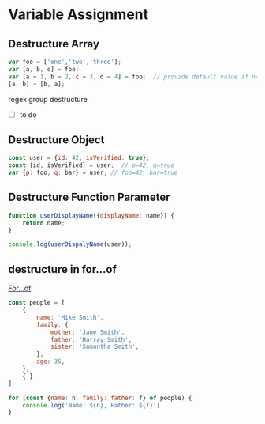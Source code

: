 # Variable Assignment

## Destructure Array

```javascript
var foo = ['one','two','three'];
var [a, b, c] = foo;
var [a = 1, b = 2, c = 3, d = 4] = foo;  // provide default value if no match
[a, b] = [b, a];
```

regex group destructure

- [ ] to do

## Destructure Object

```javascript
const user = {id: 42, isVerified: true};
const {id, isVerified} = user;  // p=42, q=true
var {p: foo, q: bar} = user; // foo=42, bar=true
```

## Destructure Function Parameter

```javascript
function userDisplayName({displayName: name}) {
    return name;
}

console.log(userDispalyName(user));
```

## destructure in for...of

[For...of]()

```javascript
const people = [
    {
        name: 'Mike Smith',
        family: {
            mother: 'Jane Smith',
            father: 'Harray Smith',
            sister: 'Samantha Smith',
        },
        age: 35,
    },
    { }
]

for (const {name: n, family: father: f} of people) {
    console.log('Name: ${n}, Father: ${f}')
}
```

